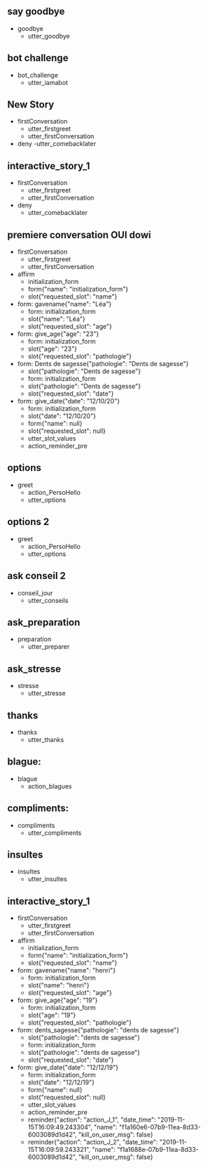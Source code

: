 ## say goodbye
* goodbye
  - utter_goodbye

## bot challenge
* bot_challenge
  - utter_iamabot


## New Story

* firstConversation
    - utter_firstgreet
    - utter_firstConversation
* deny
    -utter_comebacklater


## interactive_story_1
* firstConversation
    - utter_firstgreet
    - utter_firstConversation
* deny
    - utter_comebacklater

## premiere conversation OUI dowi
* firstConversation
    - utter_firstgreet
    - utter_firstConversation
* affirm
    - initialization_form
    - form{"name": "initialization_form"}
    - slot{"requested_slot": "name"}
* form: gavename{"name": "Léa"}
    - form: initialization_form
    - slot{"name": "Léa"}
    - slot{"requested_slot": "age"}
* form: give_age{"age": "23"}
    - form: initialization_form
    - slot{"age": "23"}
    - slot{"requested_slot": "pathologie"}
* form: Dents de sagesse{"pathologie": "Dents de sagesse"}
    - slot{"pathologie": "Dents de sagesse"}
    - form: initialization_form
    - slot{"pathologie": "Dents de sagesse"}
    - slot{"requested_slot": "date"}
* form: give_date{"date": "12/10/20"}
    - form: initialization_form
    - slot{"date": "12/10/20"}
    - form{"name": null}
    - slot{"requested_slot": null}
    - utter_slot_values
    - action_reminder_pre

## options
* greet
    - action_PersoHello
    - utter_options

## options 2
* greet
    - action_PersoHello
    - utter_options

## ask conseil 2
* conseil_jour
    - utter_conseils

## ask_preparation
* preparation
    - utter_preparer

## ask_stresse
* stresse
    - utter_stresse


## thanks
* thanks
    - utter_thanks

## blague:
* blague
    - action_blagues

## compliments:
* compliments
    - utter_compliments
    
## insultes
* insultes
    - utter_insultes

## interactive_story_1
* firstConversation
    - utter_firstgreet
    - utter_firstConversation
* affirm
    - initialization_form
    - form{"name": "initialization_form"}
    - slot{"requested_slot": "name"}
* form: gavename{"name": "henri"}
    - form: initialization_form
    - slot{"name": "henri"}
    - slot{"requested_slot": "age"}
* form: give_age{"age": "19"}
    - form: initialization_form
    - slot{"age": "19"}
    - slot{"requested_slot": "pathologie"}
* form: dents_sagesse{"pathologie": "dents de sagesse"}
    - slot{"pathologie": "dents de sagesse"}
    - form: initialization_form
    - slot{"pathologie": "dents de sagesse"}
    - slot{"requested_slot": "date"}
* form: give_date{"date": "12/12/19"}
    - form: initialization_form
    - slot{"date": "12/12/19"}
    - form{"name": null}
    - slot{"requested_slot": null}
    - utter_slot_values
    - action_reminder_pre
    - reminder{"action": "action_J_1", "date_time": "2019-11-15T16:09:49.243304", "name": "f1a160e6-07b9-11ea-8d33-6003089d1d42", "kill_on_user_msg": false}
    - reminder{"action": "action_J_2", "date_time": "2019-11-15T16:09:59.243321", "name": "f1a1688e-07b9-11ea-8d33-6003089d1d42", "kill_on_user_msg": false}
